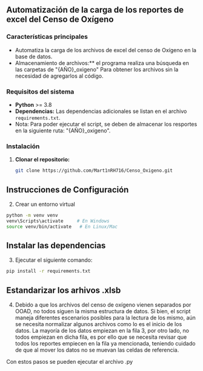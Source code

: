 ## Automatización de la carga de los reportes de excel del Censo de Oxígeno

### Características principales
* Automatiza la carga de los archivos de excel del censo de Oxígeno en la base de datos.
* Almacenamiento de archivos:** el programa realiza una búsqueda en las carpetas de "{AÑO}_oxigeno" Para obtener los archivos sin la necesidad de agregarlos al código.

### Requisitos del sistema
* **Python**  >= 3.8
* **Dependencias:** Las dependencias adicionales se listan en el archivo `requirements.txt`.
* Nota: Para poder ejecutar el script, se deben de almacenar los resportes en la siguiente ruta: "{AÑO}_oxigeno".

### Instalación
1. **Clonar el repositorio:**
   ```bash
   git clone https://github.com/Mart1nRH716/Censo_Oxigeno.git
   
## Instrucciones de Configuración
2. Crear un entorno virtual
```bash
python -m venv venv
venv\Scripts\activate     # En Windows
source venv/bin/activate   # En Linux/Mac
```

## Instalar las dependencias
3. Ejecutar el siguiente comando:
```bash
pip install -r requirements.txt
```
## Estandarizar los arhivos .xlsb
4. Debido a que los archivos del censo de oxígeno vienen separados por OOAD, no todos siguen la misma estructura de datos. Si bien, el script maneja diferentes escenarios posibles para la lectura de los mismo, aún se necesita normalizar algunos archivos como lo es el inicio de los datos. La mayoría de los datos empiezan en la fila 3, por otro lado, no todos empiezan en dicha fila, es por ello que se necesita revisar que todos los reportes empiecen en la fila ya mencionada, teniendo cuidado de que al mover los datos no se muevan las celdas de referencia. 

Con estos pasos se pueden ejecutar el archivo .py
